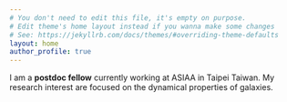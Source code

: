```yaml
---
# You don't need to edit this file, it's empty on purpose.
# Edit theme's home layout instead if you wanna make some changes
# See: https://jekyllrb.com/docs/themes/#overriding-theme-defaults
layout: home
author_profile: true
---
```



I am a **postdoc fellow** currently working at ASIAA in Taipei Taiwan.
My research interest are focused on the dynamical properties of galaxies.
